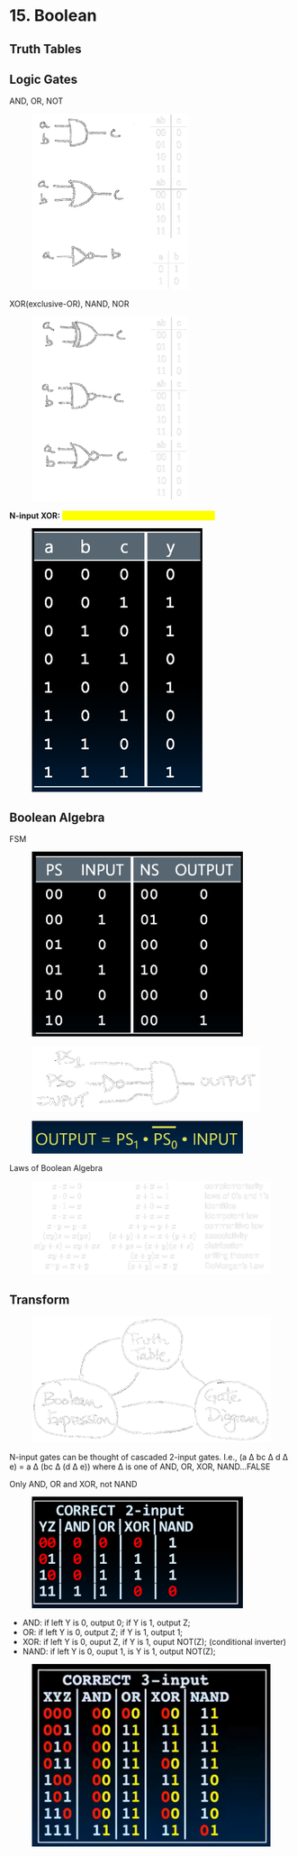 # 15. Boolean



## Truth Tables

## Logic Gates

AND, OR, NOT

<figure><img src=".gitbook/assets/image (8).png" alt="" width="278"><figcaption></figcaption></figure>

XOR(exclusive-OR), NAND, NOR

<figure><img src=".gitbook/assets/image (9).png" alt="" width="278"><figcaption></figcaption></figure>

**N-input XOR:** <mark style="color:yellow;">XOR is a 1 iff the # of 1s at its input is odd</mark>

<figure><img src=".gitbook/assets/image (10).png" alt="" width="303"><figcaption></figcaption></figure>

## Boolean Algebra



FSM

<figure><img src=".gitbook/assets/image (11).png" alt="" width="375"><figcaption></figcaption></figure>

<figure><img src=".gitbook/assets/image (14).png" alt=""><figcaption></figcaption></figure>

<figure><img src=".gitbook/assets/image (13).png" alt="" width="375"><figcaption></figcaption></figure>

Laws of Boolean Algebra

<figure><img src=".gitbook/assets/image (15).png" alt=""><figcaption></figcaption></figure>

## Transform

<figure><img src=".gitbook/assets/image (16).png" alt=""><figcaption></figcaption></figure>

N-input gates can be thought of cascaded 2-input gates. I.e., (a ∆ bc ∆ d ∆ e) = a ∆ (bc ∆ (d ∆ e)) where ∆ is one of AND, OR, XOR, NAND…FALSE

Only AND, OR and XOR, not NAND

<figure><img src=".gitbook/assets/image (99).png" alt="" width="375"><figcaption></figcaption></figure>

* AND: if left Y is 0, output 0; if Y is 1, output Z;
* OR: if left Y is 0, output Z; if Y is 1, output 1;
* XOR: if left Y is 0, ouput Z, if Y is 1, ouput NOT(Z); (conditional inverter)
* NAND: if left Y is 0, ouput 1, is Y is 1, output NOT(Z);

<figure><img src=".gitbook/assets/image (100).png" alt=""><figcaption></figcaption></figure>























